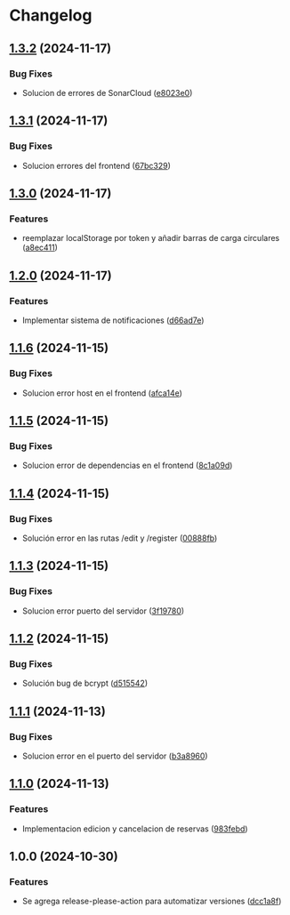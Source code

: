 # Changelog

## [1.3.2](https://github.com/oqnd2/DevOps_2/compare/v1.3.1...v1.3.2) (2024-11-17)


### Bug Fixes

* Solucion de errores de SonarCloud ([e8023e0](https://github.com/oqnd2/DevOps_2/commit/e8023e0a316a4a67493346a26664b5fc1b905424))

## [1.3.1](https://github.com/oqnd2/DevOps_2/compare/v1.3.0...v1.3.1) (2024-11-17)


### Bug Fixes

* Solucion errores del frontend ([67bc329](https://github.com/oqnd2/DevOps_2/commit/67bc329da3001c0962eb4ca575c5d472dc1a1677))

## [1.3.0](https://github.com/oqnd2/DevOps_2/compare/v1.2.0...v1.3.0) (2024-11-17)


### Features

* reemplazar localStorage por token y añadir barras de carga circulares ([a8ec411](https://github.com/oqnd2/DevOps_2/commit/a8ec411db562ee4f1524f76bafe10b99bb939057))

## [1.2.0](https://github.com/oqnd2/DevOps_2/compare/v1.1.6...v1.2.0) (2024-11-17)


### Features

* Implementar sistema de notificaciones ([d66ad7e](https://github.com/oqnd2/DevOps_2/commit/d66ad7e9de10b17a595026f42cd92bb7a5195abe))

## [1.1.6](https://github.com/oqnd2/DevOps_2/compare/v1.1.5...v1.1.6) (2024-11-15)


### Bug Fixes

* Solucion error host en el frontend ([afca14e](https://github.com/oqnd2/DevOps_2/commit/afca14e48afee5e9674146d40167d56585f8a56c))

## [1.1.5](https://github.com/oqnd2/DevOps_2/compare/v1.1.4...v1.1.5) (2024-11-15)


### Bug Fixes

* Solucion error de dependencias en el frontend ([8c1a09d](https://github.com/oqnd2/DevOps_2/commit/8c1a09d8fb83a8c20d1b19da83426d37e1ed5668))

## [1.1.4](https://github.com/oqnd2/DevOps_2/compare/v1.1.3...v1.1.4) (2024-11-15)


### Bug Fixes

* Solución error en las rutas /edit y /register ([00888fb](https://github.com/oqnd2/DevOps_2/commit/00888fb71989713e4147ffe4a22ac2eda4ccdf8d))

## [1.1.3](https://github.com/oqnd2/DevOps_2/compare/v1.1.2...v1.1.3) (2024-11-15)


### Bug Fixes

* Solucion error puerto del servidor ([3f19780](https://github.com/oqnd2/DevOps_2/commit/3f1978072c276587a2d9c890ff940210f96b9699))

## [1.1.2](https://github.com/oqnd2/DevOps_2/compare/v1.1.1...v1.1.2) (2024-11-15)


### Bug Fixes

* Solución bug de bcrypt ([d515542](https://github.com/oqnd2/DevOps_2/commit/d515542e9e64570a216a21c1a8d47b35581b608b))

## [1.1.1](https://github.com/oqnd2/DevOps_2/compare/v1.1.0...v1.1.1) (2024-11-13)


### Bug Fixes

* Solucion error en el puerto del servidor ([b3a8960](https://github.com/oqnd2/DevOps_2/commit/b3a8960907252f4044da4fa2801f4f9ee4b7d4a8))

## [1.1.0](https://github.com/oqnd2/DevOps_2/compare/v1.0.0...v1.1.0) (2024-11-13)


### Features

* Implementacion edicion y cancelacion de reservas ([983febd](https://github.com/oqnd2/DevOps_2/commit/983febddf5c45cdb9f4b4b4ada8072212f718536))

## 1.0.0 (2024-10-30)


### Features

* Se agrega release-please-action para automatizar versiones ([dcc1a8f](https://github.com/oqnd2/DevOps_2/commit/dcc1a8f212f9a34b8bfdef055e27b97ecef4ea5a))
